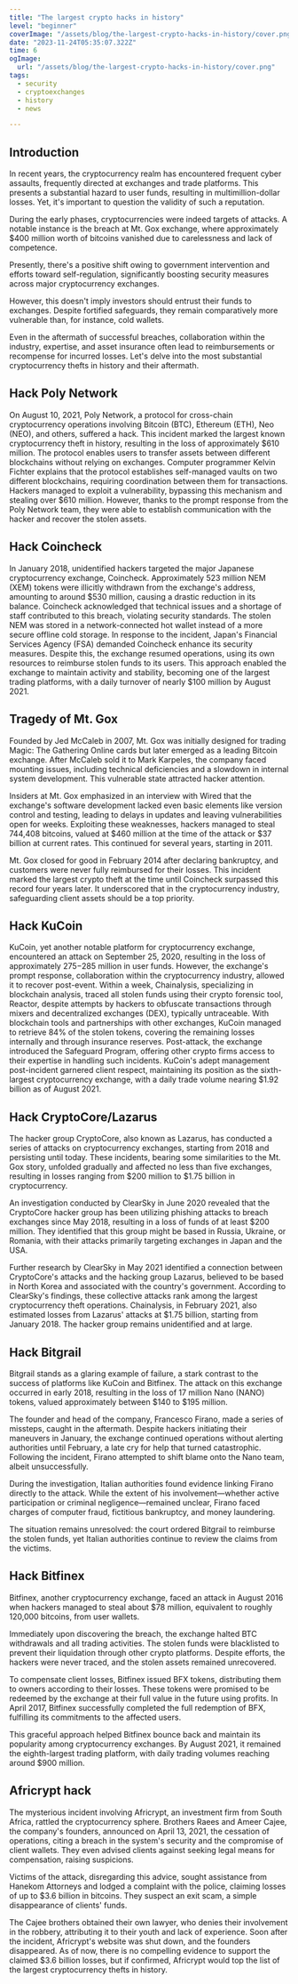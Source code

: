 ```yaml
---
title: "The largest crypto hacks in history"
level: "beginner"
coverImage: "/assets/blog/the-largest-crypto-hacks-in-history/cover.png"
date: "2023-11-24T05:35:07.322Z"
time: 6
ogImage:
  url: "/assets/blog/the-largest-crypto-hacks-in-history/cover.png"
tags:
  - security
  - cryptoexchanges
  - history
  - news

---
```



## Introduction
In recent years, the cryptocurrency realm has encountered frequent cyber assaults, frequently directed at exchanges and trade platforms. This presents a substantial hazard to user funds, resulting in multimillion-dollar losses. Yet, it's important to question the validity of such a reputation.

During the early phases, cryptocurrencies were indeed targets of attacks. A notable instance is the breach at Mt. Gox exchange, where approximately $400 million worth of bitcoins vanished due to carelessness and lack of competence.

Presently, there's a positive shift owing to government intervention and efforts toward self-regulation, significantly boosting security measures across major cryptocurrency exchanges.

However, this doesn't imply investors should entrust their funds to exchanges. Despite fortified safeguards, they remain comparatively more vulnerable than, for instance, cold wallets.

Even in the aftermath of successful breaches, collaboration within the industry, expertise, and asset insurance often lead to reimbursements or recompense for incurred losses. Let's delve into the most substantial cryptocurrency thefts in history and their aftermath.

## Hack Poly Network
On August 10, 2021, Poly Network, a protocol for cross-chain cryptocurrency operations involving Bitcoin (BTC), Ethereum (ETH), Neo (NEO), and others, suffered a hack. This incident marked the largest known cryptocurrency theft in history, resulting in the loss of approximately $610 million. The protocol enables users to transfer assets between different blockchains without relying on exchanges. Computer programmer Kelvin Fichter explains that the protocol establishes self-managed vaults on two different blockchains, requiring coordination between them for transactions. Hackers managed to exploit a vulnerability, bypassing this mechanism and stealing over $610 million. However, thanks to the prompt response from the Poly Network team, they were able to establish communication with the hacker and recover the stolen assets.

## Hack Coincheck
In January 2018, unidentified hackers targeted the major Japanese cryptocurrency exchange, Coincheck. Approximately 523 million NEM (XEM) tokens were illicitly withdrawn from the exchange's address, amounting to around $530 million, causing a drastic reduction in its balance. Coincheck acknowledged that technical issues and a shortage of staff contributed to this breach, violating security standards. The stolen NEM was stored in a network-connected hot wallet instead of a more secure offline cold storage. In response to the incident, Japan's Financial Services Agency (FSA) demanded Coincheck enhance its security measures. Despite this, the exchange resumed operations, using its own resources to reimburse stolen funds to its users. This approach enabled the exchange to maintain activity and stability, becoming one of the largest trading platforms, with a daily turnover of nearly $100 million by August 2021.

## Tragedy of Mt. Gox

Founded by Jed McCaleb in 2007, Mt. Gox was initially designed for trading Magic: The Gathering Online cards but later emerged as a leading Bitcoin exchange. After McCaleb sold it to Mark Karpeles, the company faced mounting issues, including technical deficiencies and a slowdown in internal system development. This vulnerable state attracted hacker attention.

Insiders at Mt. Gox emphasized in an interview with Wired that the exchange's software development lacked even basic elements like version control and testing, leading to delays in updates and leaving vulnerabilities open for weeks. Exploiting these weaknesses, hackers managed to steal 744,408 bitcoins, valued at $460 million at the time of the attack or $37 billion at current rates. This continued for several years, starting in 2011.

Mt. Gox closed for good in February 2014 after declaring bankruptcy, and customers were never fully reimbursed for their losses. This incident marked the largest crypto theft at the time until Coincheck surpassed this record four years later. It underscored that in the cryptocurrency industry, safeguarding client assets should be a top priority.

## Hack KuCoin
KuCoin, yet another notable platform for cryptocurrency exchange, encountered an attack on September 25, 2020, resulting in the loss of approximately $275-$285 million in user funds. However, the exchange's prompt response, collaboration within the cryptocurrency industry, allowed it to recover post-event. Within a week, Chainalysis, specializing in blockchain analysis, traced all stolen funds using their crypto forensic tool, Reactor, despite attempts by hackers to obfuscate transactions through mixers and decentralized exchanges (DEX), typically untraceable. With blockchain tools and partnerships with other exchanges, KuCoin managed to retrieve 84% of the stolen tokens, covering the remaining losses internally and through insurance reserves. Post-attack, the exchange introduced the Safeguard Program, offering other crypto firms access to their expertise in handling such incidents. KuCoin's adept management post-incident garnered client respect, maintaining its position as the sixth-largest cryptocurrency exchange, with a daily trade volume nearing $1.92 billion as of August 2021.

## Hack CryptoCore/Lazarus
The hacker group CryptoCore, also known as Lazarus, has conducted a series of attacks on cryptocurrency exchanges, starting from 2018 and persisting until today. These incidents, bearing some similarities to the Mt. Gox story, unfolded gradually and affected no less than five exchanges, resulting in losses ranging from $200 million to $1.75 billion in cryptocurrency.

An investigation conducted by ClearSky in June 2020 revealed that the CryptoCore hacker group has been utilizing phishing attacks to breach exchanges since May 2018, resulting in a loss of funds of at least $200 million. They identified that this group might be based in Russia, Ukraine, or Romania, with their attacks primarily targeting exchanges in Japan and the USA.

Further research by ClearSky in May 2021 identified a connection between CryptoCore's attacks and the hacking group Lazarus, believed to be based in North Korea and associated with the country's government. According to ClearSky's findings, these collective attacks rank among the largest cryptocurrency theft operations. Chainalysis, in February 2021, also estimated losses from Lazarus' attacks at $1.75 billion, starting from January 2018. The hacker group remains unidentified and at large.

## Hack Bitgrail

Bitgrail stands as a glaring example of failure, a stark contrast to the success of platforms like KuCoin and Bitfinex. The attack on this exchange occurred in early 2018, resulting in the loss of 17 million Nano (NANO) tokens, valued approximately between $140 to $195 million.

The founder and head of the company, Francesco Firano, made a series of missteps, caught in the aftermath. Despite hackers initiating their maneuvers in January, the exchange continued operations without alerting authorities until February, a late cry for help that turned catastrophic. Following the incident, Firano attempted to shift blame onto the Nano team, albeit unsuccessfully.

During the investigation, Italian authorities found evidence linking Firano directly to the attack. While the extent of his involvement—whether active participation or criminal negligence—remained unclear, Firano faced charges of computer fraud, fictitious bankruptcy, and money laundering.

The situation remains unresolved: the court ordered Bitgrail to reimburse the stolen funds, yet Italian authorities continue to review the claims from the victims.

## Hack Bitfinex

Bitfinex, another cryptocurrency exchange, faced an attack in August 2016 when hackers managed to steal about $78 million, equivalent to roughly 120,000 bitcoins, from user wallets.

Immediately upon discovering the breach, the exchange halted BTC withdrawals and all trading activities. The stolen funds were blacklisted to prevent their liquidation through other crypto platforms. Despite efforts, the hackers were never traced, and the stolen assets remained unrecovered.

To compensate client losses, Bitfinex issued BFX tokens, distributing them to owners according to their losses. These tokens were promised to be redeemed by the exchange at their full value in the future using profits. In April 2017, Bitfinex successfully completed the full redemption of BFX, fulfilling its commitments to the affected users.

This graceful approach helped Bitfinex bounce back and maintain its popularity among cryptocurrency exchanges. By August 2021, it remained the eighth-largest trading platform, with daily trading volumes reaching around $900 million.

## Africrypt hack
The mysterious incident involving Africrypt, an investment firm from South Africa, rattled the cryptocurrency sphere. Brothers Raees and Ameer Cajee, the company's founders, announced on April 13, 2021, the cessation of operations, citing a breach in the system's security and the compromise of client wallets. They even advised clients against seeking legal means for compensation, raising suspicions.

Victims of the attack, disregarding this advice, sought assistance from Hanekom Attorneys and lodged a complaint with the police, claiming losses of up to $3.6 billion in bitcoins. They suspect an exit scam, a simple disappearance of clients' funds.

The Cajee brothers obtained their own lawyer, who denies their involvement in the robbery, attributing it to their youth and lack of experience. Soon after the incident, Africrypt's website was shut down, and the founders disappeared. As of now, there is no compelling evidence to support the claimed $3.6 billion losses, but if confirmed, Africrypt would top the list of the largest cryptocurrency thefts in history.


